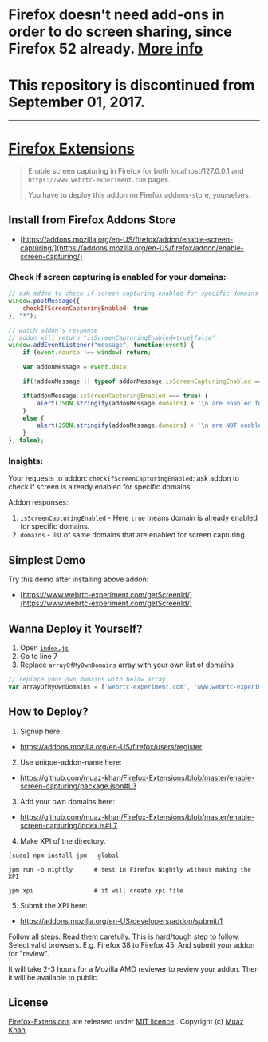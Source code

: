 # Firefox doesn't need add-ons in order to do screen sharing, since Firefox 52 already. [More info](https://wiki.mozilla.org/Screensharing)

# This repository is discontinued from September 01, 2017.

----

# [Firefox Extensions](https://github.com/muaz-khan/Firefox-Extensions)

> Enable screen capturing in Firefox for both localhost/127.0.0.1 and `https://www.webrtc-experiment.com` pages.
>
> You have to deploy this addon on Firefox addons-store, yourselves.

## Install from Firefox Addons Store

* [https://addons.mozilla.org/en-US/firefox/addon/enable-screen-capturing/](https://addons.mozilla.org/en-US/firefox/addon/enable-screen-capturing/)

### Check if screen capturing is enabled for your domains:

```javascript
// ask addon to check if screen capturing enabled for specific domains
window.postMessage({
    checkIfScreenCapturingEnabled: true
}, "*");

// watch addon's response
// addon will return "isScreenCapturingEnabled=true|false"
window.addEventListener("message", function(event) {
    if (event.source !== window) return;

    var addonMessage = event.data;

    if(!addonMessage || typeof addonMessage.isScreenCapturingEnabled === 'undefined') return;

    if(addonMessage.isScreenCapturingEnabled === true) {
        alert(JSON.stringify(addonMessage.domains) + '\n are enabled for screen capturing.');
    }
    else {
        alert(JSON.stringify(addonMessage.domains) + '\n are NOT enabled for screen capturing.');
    }
}, false);
```

### Insights:

Your requests to addon: `checkIfScreenCapturingEnabled`: ask addon to check if screen is already enabled for specific domains.

Addon responses:

1. `isScreenCapturingEnabled` - Here `true` means domain is already enabled for specific domains.
2. `domains` - list of same domains that are enabled for screen capturing.

## Simplest Demo

Try this demo after installing above addon:

* [https://www.webrtc-experiment.com/getScreenId/](https://www.webrtc-experiment.com/getScreenId/)

## Wanna Deploy it Yourself?

1. Open [`index.js`](https://github.com/muaz-khan/Firefox-Extensions/blob/master/enable-screen-capturing/index.js)
2. Go to line 7
3. Replace `arrayOfMyOwnDomains` array with your own list of domains

```javascript
// replace your own domains with below array
var arrayOfMyOwnDomains = ['webrtc-experiment.com', 'www.webrtc-experiment.com', 'localhost', '127.0.0.1'];
```

## How to Deploy?

1) Signup here: 

* https://addons.mozilla.org/en-US/firefox/users/register

2) Use unique-addon-name here: 

* https://github.com/muaz-khan/Firefox-Extensions/blob/master/enable-screen-capturing/package.json#L3 

3) Add your own domains here: 

* https://github.com/muaz-khan/Firefox-Extensions/blob/master/enable-screen-capturing/index.js#L7

4) Make XPI of the directory.

```
[sudo] npm install jpm --global

jpm run -b nightly 		# test in Firefox Nightly without making the XPI

jpm xpi					# it will create xpi file
```

5) Submit the XPI here: 

* https://addons.mozilla.org/en-US/developers/addon/submit/1

Follow all steps. Read them carefully. This is hard/tough step to follow. Select valid browsers. E.g. Firefox 38 to Firefox 45. And submit your addon for "review".

It will take 2-3 hours for a Mozilla AMO reviewer to review your addon. Then it will be available to public.

## License

[Firefox-Extensions](https://github.com/muaz-khan/Firefox-Extensions) are released under [MIT licence](https://www.webrtc-experiment.com/licence/) . Copyright (c) [Muaz Khan](http://www.MuazKhan.com/).
